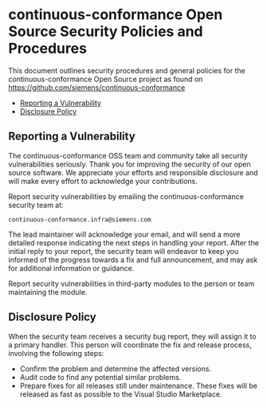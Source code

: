 <!--- 
    SPDX-FileCopyrightText: 2022 Siemens AG
    SPDX-License-Identifier: MIT 
-->
# continuous-conformance Open Source Security Policies and Procedures

This document outlines security procedures and general policies for the
continuous-conformance Open Source project as found on https://github.com/siemens/continuous-conformance

  * [Reporting a Vulnerability](#reporting-a-vulnerability)
  * [Disclosure Policy](#disclosure-policy)

## Reporting a Vulnerability 

The continuous-conformance OSS team and community take all security vulnerabilities
seriously. Thank you for improving the security of our open source 
software. We appreciate your efforts and responsible disclosure and will
make every effort to acknowledge your contributions.

Report security vulnerabilities by emailing the continuous-conformance security team at:
    
    continuous-conformance.infra@siemens.com

The lead maintainer will acknowledge your email, and will
send a more detailed response indicating the next steps in 
handling your report. After the initial reply to your report, the security
team will endeavor to keep you informed of the progress towards a fix and
full announcement, and may ask for additional information or guidance.

Report security vulnerabilities in third-party modules to the person or 
team maintaining the module.

## Disclosure Policy

When the security team receives a security bug report, they will assign it
to a primary handler. This person will coordinate the fix and release
process, involving the following steps:

  * Confirm the problem and determine the affected versions.
  * Audit code to find any potential similar problems.
  * Prepare fixes for all releases still under maintenance. These fixes
    will be released as fast as possible to the Visual Studio Marketplace.